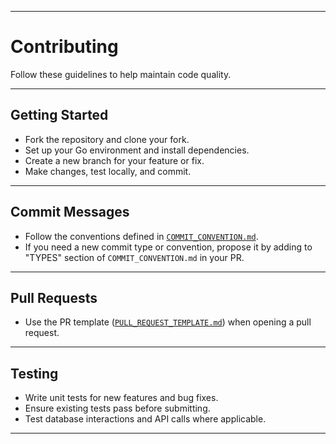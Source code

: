 
---

# Contributing

Follow these guidelines to help maintain code quality.

---

## Getting Started

- Fork the repository and clone your fork.
- Set up your Go environment and install dependencies.
- Create a new branch for your feature or fix.
- Make changes, test locally, and commit.

---

## Commit Messages

- Follow the conventions defined in [`COMMIT_CONVENTION.md`](.github/COMMIT_CONVENTION.md).
- If you need a new commit type or convention, propose it by adding to "TYPES" section of `COMMIT_CONVENTION.md` in your PR.

---

## Pull Requests

- Use the PR template ([`PULL_REQUEST_TEMPLATE.md`](.github/PULL_REQUEST_TEMPLATE.md)) when opening a pull request.

---

## Testing

- Write unit tests for new features and bug fixes.
- Ensure existing tests pass before submitting.
- Test database interactions and API calls where applicable.

---
